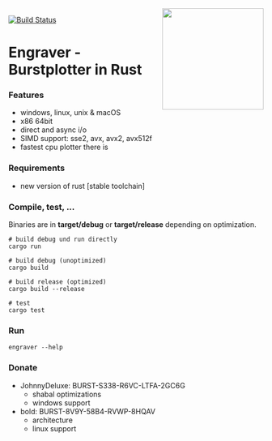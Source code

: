 <img align="right" src="https://i.imgur.com/PJsPNSG.png" height="200">
 
 [![Build Status](https://travis-ci.org/PoC-Consortium/engraver.svg?branch=master)](https://travis-ci.org/PoC-Consortium/engraver)

# Engraver - Burstplotter in Rust

### Features
- windows, linux, unix & macOS
- x86 64bit 
- direct and async i/o
- SIMD support: sse2, avx, avx2, avx512f
- fastest cpu plotter there is

### Requirements
- new version of rust [stable toolchain]

### Compile, test, ...

Binaries are in **target/debug** or **target/release** depending on optimization.

``` shell
# build debug und run directly
cargo run

# build debug (unoptimized)
cargo build

# build release (optimized)
cargo build --release

# test
cargo test
```

### Run

```shell
engraver --help
```

### Donate 
* JohnnyDeluxe: BURST-S338-R6VC-LTFA-2GC6G
  - shabal optimizations
  - windows support
* bold: BURST-8V9Y-58B4-RVWP-8HQAV
  - architecture
  - linux support

